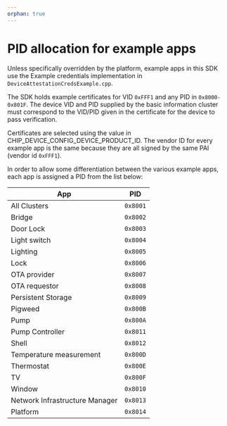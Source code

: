 ```yaml
---
orphan: true
---
```


# PID allocation for example apps

Unless specifically overridden by the platform, example apps in this SDK use the
Example credentials implementation in `DeviceAttestationCredsExample.cpp`.

The SDK holds example certificates for VID `0xFFF1` and any PID in
`0x8000-0x801F`. The device VID and PID supplied by the basic information
cluster must correspond to the VID/PID given in the certificate for the device
to pass verification.

Certificates are selected using the value in
CHIP_DEVICE_CONFIG_DEVICE_PRODUCT_ID. The vendor ID for every example app is the
same because they are all signed by the same PAI (vendor id `0xFFF1`).

In order to allow some differentiation between the various example apps, each
app is assigned a PID from the list below:

| App                            | PID      |
| ------------------------------ | -------- |
| All Clusters                   | `0x8001` |
| Bridge                         | `0x8002` |
| Door Lock                      | `0x8003` |
| Light switch                   | `0x8004` |
| Lighting                       | `0x8005` |
| Lock                           | `0x8006` |
| OTA provider                   | `0x8007` |
| OTA requestor                  | `0x8008` |
| Persistent Storage             | `0x8009` |
| Pigweed                        | `0x800B` |
| Pump                           | `0x800A` |
| Pump Controller                | `0x8011` |
| Shell                          | `0x8012` |
| Temperature measurement        | `0x800D` |
| Thermostat                     | `0x800E` |
| TV                             | `0x800F` |
| Window                         | `0x8010` |
| Network Infrastructure Manager | `0x8013` |
| Platform                       | `0x8014` |
